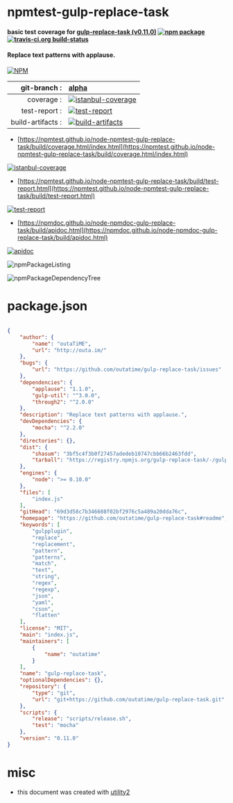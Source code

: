 # npmtest-gulp-replace-task

#### basic test coverage for  [gulp-replace-task (v0.11.0)](https://github.com/outatime/gulp-replace-task#readme)  [![npm package](https://img.shields.io/npm/v/npmtest-gulp-replace-task.svg?style=flat-square)](https://www.npmjs.org/package/npmtest-gulp-replace-task) [![travis-ci.org build-status](https://api.travis-ci.org/npmtest/node-npmtest-gulp-replace-task.svg)](https://travis-ci.org/npmtest/node-npmtest-gulp-replace-task)

#### Replace text patterns with applause.

[![NPM](https://nodei.co/npm/gulp-replace-task.png?downloads=true&downloadRank=true&stars=true)](https://www.npmjs.com/package/gulp-replace-task)

| git-branch : | [alpha](https://github.com/npmtest/node-npmtest-gulp-replace-task/tree/alpha)|
|--:|:--|
| coverage : | [![istanbul-coverage](https://npmtest.github.io/node-npmtest-gulp-replace-task/build/coverage.badge.svg)](https://npmtest.github.io/node-npmtest-gulp-replace-task/build/coverage.html/index.html)|
| test-report : | [![test-report](https://npmtest.github.io/node-npmtest-gulp-replace-task/build/test-report.badge.svg)](https://npmtest.github.io/node-npmtest-gulp-replace-task/build/test-report.html)|
| build-artifacts : | [![build-artifacts](https://npmtest.github.io/node-npmtest-gulp-replace-task/glyphicons_144_folder_open.png)](https://github.com/npmtest/node-npmtest-gulp-replace-task/tree/gh-pages/build)|

- [https://npmtest.github.io/node-npmtest-gulp-replace-task/build/coverage.html/index.html](https://npmtest.github.io/node-npmtest-gulp-replace-task/build/coverage.html/index.html)

[![istanbul-coverage](https://npmtest.github.io/node-npmtest-gulp-replace-task/build/screenCapture.buildCi.browser.%252Ftmp%252Fbuild%252Fcoverage.lib.html.png)](https://npmtest.github.io/node-npmtest-gulp-replace-task/build/coverage.html/index.html)

- [https://npmtest.github.io/node-npmtest-gulp-replace-task/build/test-report.html](https://npmtest.github.io/node-npmtest-gulp-replace-task/build/test-report.html)

[![test-report](https://npmtest.github.io/node-npmtest-gulp-replace-task/build/screenCapture.buildCi.browser.%252Ftmp%252Fbuild%252Ftest-report.html.png)](https://npmtest.github.io/node-npmtest-gulp-replace-task/build/test-report.html)

- [https://npmdoc.github.io/node-npmdoc-gulp-replace-task/build/apidoc.html](https://npmdoc.github.io/node-npmdoc-gulp-replace-task/build/apidoc.html)

[![apidoc](https://npmdoc.github.io/node-npmdoc-gulp-replace-task/build/screenCapture.buildCi.browser.%252Ftmp%252Fbuild%252Fapidoc.html.png)](https://npmdoc.github.io/node-npmdoc-gulp-replace-task/build/apidoc.html)

![npmPackageListing](https://npmtest.github.io/node-npmtest-gulp-replace-task/build/screenCapture.npmPackageListing.svg)

![npmPackageDependencyTree](https://npmtest.github.io/node-npmtest-gulp-replace-task/build/screenCapture.npmPackageDependencyTree.svg)



# package.json

```json

{
    "author": {
        "name": "outaTiME",
        "url": "http://outa.im/"
    },
    "bugs": {
        "url": "https://github.com/outatime/gulp-replace-task/issues"
    },
    "dependencies": {
        "applause": "1.1.0",
        "gulp-util": "^3.0.0",
        "through2": "^2.0.0"
    },
    "description": "Replace text patterns with applause.",
    "devDependencies": {
        "mocha": "^2.2.0"
    },
    "directories": {},
    "dist": {
        "shasum": "3bf5c4f3b0f27457adedeb10747cbb66b2463fdd",
        "tarball": "https://registry.npmjs.org/gulp-replace-task/-/gulp-replace-task-0.11.0.tgz"
    },
    "engines": {
        "node": ">= 0.10.0"
    },
    "files": [
        "index.js"
    ],
    "gitHead": "69d3d58c7b346608f02bf2976c5a489a20dda76c",
    "homepage": "https://github.com/outatime/gulp-replace-task#readme",
    "keywords": [
        "gulpplugin",
        "replace",
        "replacement",
        "pattern",
        "patterns",
        "match",
        "text",
        "string",
        "regex",
        "regexp",
        "json",
        "yaml",
        "cson",
        "flatten"
    ],
    "license": "MIT",
    "main": "index.js",
    "maintainers": [
        {
            "name": "outatime"
        }
    ],
    "name": "gulp-replace-task",
    "optionalDependencies": {},
    "repository": {
        "type": "git",
        "url": "git+https://github.com/outatime/gulp-replace-task.git"
    },
    "scripts": {
        "release": "scripts/release.sh",
        "test": "mocha"
    },
    "version": "0.11.0"
}
```



# misc
- this document was created with [utility2](https://github.com/kaizhu256/node-utility2)
